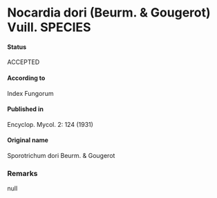 Nocardia dori (Beurm. & Gougerot) Vuill. SPECIES
=======

#### Status
ACCEPTED

#### According to
Index Fungorum

#### Published in
Encyclop. Mycol. 2: 124 (1931)

#### Original name
Sporotrichum dori Beurm. & Gougerot

### Remarks
null